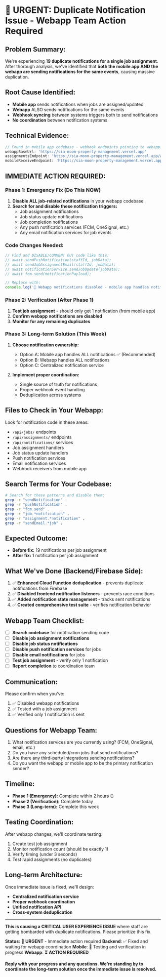 # 🚨 URGENT: Duplicate Notification Issue - Webapp Team Action Required

## **Problem Summary:**
We're experiencing **19 duplicate notifications for a single job assignment**. After thorough analysis, we've identified that **both the mobile app AND the webapp are sending notifications for the same events**, causing massive duplication.

## **Root Cause Identified:**
- **Mobile app** sends notifications when jobs are assigned/updated
- **Webapp** ALSO sends notifications for the same events
- **Webhook syncing** between systems triggers both to send notifications
- **No coordination** between notification systems

## **Technical Evidence:**
```javascript
// Found in mobile app codebase - webhook endpoints pointing to webapp:
webappBaseUrl: 'https://sia-moon-property-management.vercel.app'
assignmentsEndpoint: 'https://sia-moon-property-management.vercel.app/api/mobile/assignments'
mobileReceiveEndpoint: 'https://sia-moon-property-management.vercel.app/api/mobile/receive'
```

## **IMMEDIATE ACTION REQUIRED:**

### **Phase 1: Emergency Fix (Do This NOW)**
1. **Disable ALL job-related notifications** in your webapp codebase
2. **Search for and disable these notification triggers:**
   - Job assignment notifications
   - Job status update notifications
   - Job completion notifications
   - Any push notification services (FCM, OneSignal, etc.)
   - Any email notification services for job events

### **Code Changes Needed:**
```javascript
// Find and DISABLE/COMMENT OUT code like this:
// await sendPushNotification(staffId, jobData);
// await sendJobAssignmentEmail(staffId, jobData);
// await notificationService.sendJobUpdate(jobData);
// await fcm.send(notificationPayload);

// Replace with:
console.log('🔕 Webapp notifications disabled - mobile app handles notifications');
```

### **Phase 2: Verification (After Phase 1)**
1. **Test job assignment** - should only get 1 notification (from mobile app)
2. **Confirm webapp notifications are disabled**
3. **Monitor for any remaining duplicates**

### **Phase 3: Long-term Solution (This Week)**
1. **Choose notification ownership:**
   - Option A: Mobile app handles ALL notifications ✅ (Recommended)
   - Option B: Webapp handles ALL notifications
   - Option C: Centralized notification service

2. **Implement proper coordination:**
   - Single source of truth for notifications
   - Proper webhook event handling
   - Deduplication across systems

## **Files to Check in Your Webapp:**
Look for notification code in these areas:
- `/api/jobs/` endpoints
- `/api/assignments/` endpoints
- `/api/notifications/` services
- Job assignment handlers
- Job status update handlers
- Push notification services
- Email notification services
- Webhook receivers from mobile app

## **Search Terms for Your Codebase:**
```bash
# Search for these patterns and disable them:
grep -r "sendNotification" .
grep -r "pushNotification" .
grep -r "fcm.send" .
grep -r "job.*notification" .
grep -r "assignment.*notification" .
grep -r "sendEmail.*job" .
```

## **Expected Outcome:**
- **Before fix:** 19 notifications per job assignment
- **After fix:** 1 notification per job assignment

## **What We've Done (Backend/Firebase Side):**
1. ✅ **Enhanced Cloud Function deduplication** - prevents duplicate notifications from Firebase
2. ✅ **Disabled frontend notification listeners** - prevents race conditions
3. ✅ **Added notification state management** - tracks sent notifications
4. ✅ **Created comprehensive test suite** - verifies notification behavior

## **Webapp Team Checklist:**
- [ ] **Search codebase** for notification sending code
- [ ] **Disable job assignment notifications**
- [ ] **Disable job status notifications**
- [ ] **Disable push notification services** for jobs
- [ ] **Disable email notifications** for jobs
- [ ] **Test job assignment** - verify only 1 notification
- [ ] **Report completion** to coordination team

## **Communication:**
Please confirm when you've:
1. ✅ Disabled webapp notifications
2. ✅ Tested with a job assignment
3. ✅ Verified only 1 notification is sent

## **Questions for Webapp Team:**
1. What notification services are you currently using? (FCM, OneSignal, email, etc.)
2. Do you have any scheduled/cron jobs that send notifications?
3. Are there any third-party integrations sending notifications?
4. Do you want the webapp or mobile app to be the primary notification sender?

## **Timeline:**
- **Phase 1 (Emergency):** Complete within 2 hours ⏰
- **Phase 2 (Verification):** Complete today
- **Phase 3 (Long-term):** Complete this week

## **Testing Coordination:**
After webapp changes, we'll coordinate testing:
1. Create test job assignment
2. Monitor notification count (should be exactly 1)
3. Verify timing (under 3 seconds)
4. Test rapid assignments (no duplicates)

## **Long-term Architecture:**
Once immediate issue is fixed, we'll design:
- **Centralized notification service**
- **Proper webhook coordination**
- **Unified notification API**
- **Cross-system deduplication**

---

**This is causing a CRITICAL USER EXPERIENCE ISSUE** where staff are getting bombarded with duplicate notifications. Please prioritize this fix.

**Status**: 🔴 **URGENT** - Immediate action required
**Backend**: ✅ Fixed and waiting for webapp coordination
**Mobile**: 🔄 Testing and verification in progress
**Webapp**: ⏳ **ACTION REQUIRED**

**Reply with your progress and any questions. We're standing by to coordinate the long-term solution once the immediate issue is resolved.**
